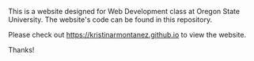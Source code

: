 This is a website designed for Web Development class at Oregon State University. The website's code can be found in this repository.

Please check out https://kristinarmontanez.github.io to view the website.

Thanks!
